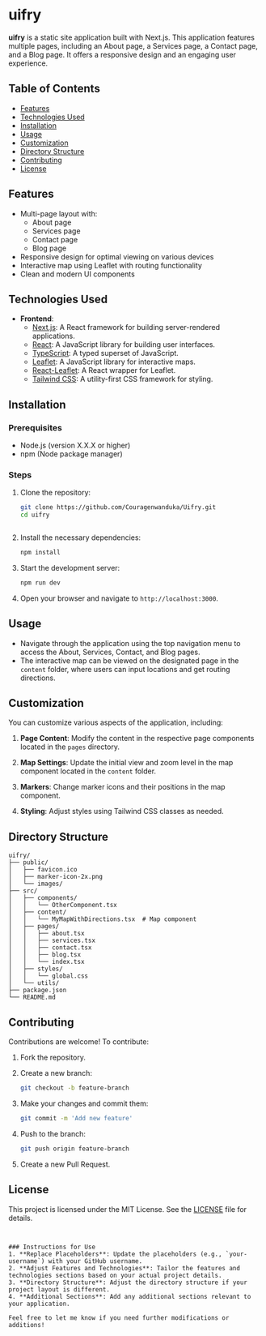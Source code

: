 # uifry

**uifry** is a static site application built with Next.js. This application features multiple pages, including an About page, a Services page, a Contact page, and a Blog page. It offers a responsive design and an engaging user experience.

## Table of Contents

- [Features](#features)
- [Technologies Used](#technologies-used)
- [Installation](#installation)
- [Usage](#usage)
- [Customization](#customization)
- [Directory Structure](#directory-structure)
- [Contributing](#contributing)
- [License](#license)

## Features

- Multi-page layout with:
  - About page
  - Services page
  - Contact page
  - Blog page
- Responsive design for optimal viewing on various devices
- Interactive map using Leaflet with routing functionality
- Clean and modern UI components

## Technologies Used

- **Frontend**:
  - [Next.js](https://nextjs.org/): A React framework for building server-rendered applications.
  - [React](https://reactjs.org/): A JavaScript library for building user interfaces.
  - [TypeScript](https://www.typescriptlang.org/): A typed superset of JavaScript.
  - [Leaflet](https://leafletjs.com/): A JavaScript library for interactive maps.
  - [React-Leaflet](https://react-leaflet.js.org/): A React wrapper for Leaflet.
  - [Tailwind CSS](https://tailwindcss.com/): A utility-first CSS framework for styling.

## Installation

### Prerequisites

- Node.js (version X.X.X or higher)
- npm (Node package manager)

### Steps

1. Clone the repository:

   ```bash
   git clone https://github.com/Couragenwanduka/Uifry.git
   cd uifry



2. Install the necessary dependencies:

   ```bash
   npm install
   ```

3. Start the development server:

   ```bash
   npm run dev
   ```

4. Open your browser and navigate to `http://localhost:3000`.

## Usage

- Navigate through the application using the top navigation menu to access the About, Services, Contact, and Blog pages.
- The interactive map can be viewed on the designated page in the `content` folder, where users can input locations and get routing directions.

## Customization

You can customize various aspects of the application, including:

1. **Page Content**: Modify the content in the respective page components located in the `pages` directory.

2. **Map Settings**: Update the initial view and zoom level in the map component located in the `content` folder.

3. **Markers**: Change marker icons and their positions in the map component.

4. **Styling**: Adjust styles using Tailwind CSS classes as needed.

## Directory Structure

```plaintext
uifry/
├── public/
│   ├── favicon.ico
│   ├── marker-icon-2x.png
│   └── images/
├── src/
│   ├── components/
│   │   └── OtherComponent.tsx
│   ├── content/
│   │   └── MyMapWithDirections.tsx  # Map component
│   ├── pages/
│   │   ├── about.tsx
│   │   ├── services.tsx
│   │   ├── contact.tsx
│   │   ├── blog.tsx
│   │   └── index.tsx
│   ├── styles/
│   │   └── global.css
│   └── utils/
├── package.json
└── README.md
```

## Contributing

Contributions are welcome! To contribute:

1. Fork the repository.
2. Create a new branch:

   ```bash
   git checkout -b feature-branch
   ```

3. Make your changes and commit them:

   ```bash
   git commit -m 'Add new feature'
   ```

4. Push to the branch:

   ```bash
   git push origin feature-branch
   ```

5. Create a new Pull Request.

## License

This project is licensed under the MIT License. See the [LICENSE](LICENSE) file for details.

```


### Instructions for Use
1. **Replace Placeholders**: Update the placeholders (e.g., `your-username`) with your GitHub username.
2. **Adjust Features and Technologies**: Tailor the features and technologies sections based on your actual project details.
3. **Directory Structure**: Adjust the directory structure if your project layout is different.
4. **Additional Sections**: Add any additional sections relevant to your application.

Feel free to let me know if you need further modifications or additions!

```
